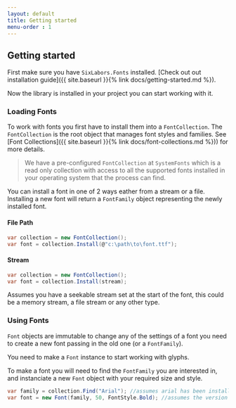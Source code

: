 ```yaml
---
layout: default
title: Getting started
menu-order : 1
---
```


## Getting started

First make sure you have `SixLabors.Fonts` installed. [Check out out installation guide]({{ site.baseurl }}{% link docs/getting-started.md %}).

Now the library is installed in your project you can start working with it.

### Loading Fonts

To work with fonts you first have to install them into a `FontCollection`. The `FontCollection` is the root object that manages font styles and families. See [Font Collections]({{ site.baseurl }}{% link docs/font-collections.md %})) for more details.

>We have a pre-configured `FontCollection` at `SystemFonts` which is a read only collection with access to all the supported fonts installed in your operating system that the process can find.

You can install a font in one of 2 ways eather from a stream or a file. Installing a new font will return a `FontFamily` object representing the newly installed font.

#### File Path
```c#
var collection = new FontCollection();
var font = collection.Install(@"c:\path\to\font.ttf");
```

#### Stream
```c#
var collection = new FontCollection();
var font = collection.Install(stream);
```
Assumes you have a seekable stream set at the start of the font, this could be a memory stream, a file stream or any other type.

### Using Fonts

`Font` objects are immutable to change any of the settings of a font you need to create a new font passing in the old one (or a `FontFamily`).

You need to make a `Font` instance to start working with glyphs.

To make a font you will need to find the `FontFamily` you are interested in, and instanciate a new `Font` object with your required size and style.

```c#
var family = collection.Find("Arial"); //assumes arial has been installed in to the collection.
var font = new Font(family, 50, FontStyle.Bold); //assumes the version of arial that was installed was a bold veriant.
```